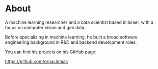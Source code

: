 # About
A machine learning researcher and a data scientist based in Israel, with a focus on computer vision and geo data.

Before specializing in machine learning, he built a broad software engineering background in R&D and backend development roles.

You can find his projects on his GitHub page:

https://github.com/ornachmias
